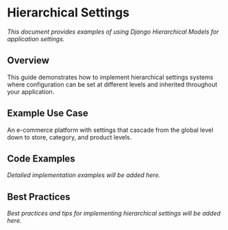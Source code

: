 # Hierarchical Settings

*This document provides examples of using Django Hierarchical Models for application settings.*

## Overview

This guide demonstrates how to implement hierarchical settings systems where configuration can be set at different levels and inherited throughout your application.

## Example Use Case

An e-commerce platform with settings that cascade from the global level down to store, category, and product levels.

## Code Examples

*Detailed implementation examples will be added here.*

## Best Practices

*Best practices and tips for implementing hierarchical settings will be added here.* 